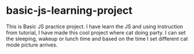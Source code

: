 # basic-js-learning-project 
This is Basic JS practice project. I have learn the JS and using instruction from tutorial, I have made this cool project where cat doing party. I can set the sleeping, wakeup or lunch time and based on the time I set different cat mode picture arrives.
